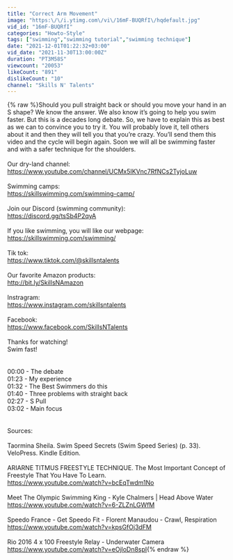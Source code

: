 ```yaml
---
title: "Correct Arm Movement"
image: "https:\/\/i.ytimg.com\/vi\/16mF-BUQRfI\/hqdefault.jpg"
vid_id: "16mF-BUQRfI"
categories: "Howto-Style"
tags: ["swimming","swimming tutorial","swimming technique"]
date: "2021-12-01T01:22:32+03:00"
vid_date: "2021-11-30T13:00:00Z"
duration: "PT3M58S"
viewcount: "20053"
likeCount: "891"
dislikeCount: "10"
channel: "Skills N' Talents"
---
```

{% raw %}Should you pull straight back or should you move your hand in an S shape? We know the answer. We also know it’s going to help you swim faster. But this is a decades long debate. So, we have to explain this as best as we can to convince you to try it. You will probably love it, tell others about it and then they will tell you that you’re crazy. You’ll send them this video and the cycle will begin again. Soon we will all be swimming faster and with a safer technique for the shoulders. <br /><br />Our dry-land channel:<br /><a rel="nofollow" target="blank" href="https://www.youtube.com/channel/UCMx5IKVnc7RfNCs2TyjoLuw">https://www.youtube.com/channel/UCMx5IKVnc7RfNCs2TyjoLuw</a><br /><br />Swimming camps:<br /><a rel="nofollow" target="blank" href="https://skillswimming.com/swimming-camp/">https://skillswimming.com/swimming-camp/</a><br /><br />Join our Discord (swimming community):<br /><a rel="nofollow" target="blank" href="https://discord.gg/tsSb4P2qyA">https://discord.gg/tsSb4P2qyA</a><br /><br />If you like swimming, you will like our webpage:<br /><a rel="nofollow" target="blank" href="https://skillswimming.com/swimming/">https://skillswimming.com/swimming/</a><br /><br />Tik tok:<br /><a rel="nofollow" target="blank" href="https://www.tiktok.com/@skillsntalents">https://www.tiktok.com/@skillsntalents</a><br /><br />Our favorite Amazon products:<br /><a rel="nofollow" target="blank" href="http://bit.ly/SkillsNAmazon">http://bit.ly/SkillsNAmazon</a><br /><br />Instragram:<br /><a rel="nofollow" target="blank" href="https://www.instagram.com/skillsntalents">https://www.instagram.com/skillsntalents</a><br /><br />Facebook:<br /><a rel="nofollow" target="blank" href="https://www.facebook.com/SkillsNTalents">https://www.facebook.com/SkillsNTalents</a><br /><br />Thanks for watching!<br />Swim fast!<br /><br /><br />00:00 - The debate<br />01:23 - My experience<br />01:32 - The Best Swimmers do this<br />01:40 - Three problems with straight back<br />02:27 - S Pull<br />03:02 - Main focus<br /><br /><br />Sources:<br /><br />Taormina Sheila. Swim Speed Secrets (Swim Speed Series) (p. 33). VeloPress. Kindle Edition. <br /><br />ARIARNE TITMUS FREESTYLE TECHNIQUE. The Most Important Concept of Freestyle That You Have To Learn.<br /><a rel="nofollow" target="blank" href="https://www.youtube.com/watch?v=bcEqTwdm1No">https://www.youtube.com/watch?v=bcEqTwdm1No</a><br /><br />Meet The Olympic Swimming King - Kyle Chalmers | Head Above Water<br /><a rel="nofollow" target="blank" href="https://www.youtube.com/watch?v=6-ZLZnLGWfM">https://www.youtube.com/watch?v=6-ZLZnLGWfM</a><br /><br />Speedo France - Get Speedo Fit - Florent Manaudou - Crawl, Respiration<br /><a rel="nofollow" target="blank" href="https://www.youtube.com/watch?v=kpsGfOj3dFM">https://www.youtube.com/watch?v=kpsGfOj3dFM</a><br /><br />Rio 2016 4 x 100 Freestyle Relay - Underwater Camera<br /><a rel="nofollow" target="blank" href="https://www.youtube.com/watch?v=eOjloDn8spI">https://www.youtube.com/watch?v=eOjloDn8spI</a>{% endraw %}
